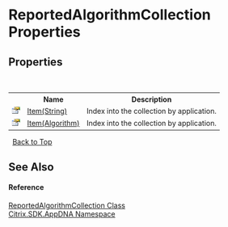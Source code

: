 # ReportedAlgorithmCollection Properties



## Properties
&nbsp;<table><tr><th></th><th>Name</th><th>Description</th></tr><tr><td>![Public property](media/pubproperty.gif "Public property")</td><td><a href="fa666248-11a2-ac2f-6820-914b8e7ee675">Item(String)</a></td><td>
Index into the collection by application.</td></tr><tr><td>![Public property](media/pubproperty.gif "Public property")</td><td><a href="a59a018c-f050-fcf5-4f8b-3b79e6f2bd12">Item(Algorithm)</a></td><td>
Index into the collection by application.</td></tr></table>&nbsp;
<a href="#reportedalgorithmcollection-properties">Back to Top</a>

## See Also


#### Reference
<a href="9b0c85b8-d91a-b532-376b-45de91f50d2d">ReportedAlgorithmCollection Class</a><br /><a href="fe2d265b-410b-8b11-1eb4-a790e0b062bf">Citrix.SDK.AppDNA Namespace</a><br />
